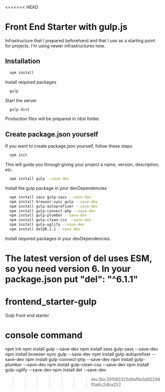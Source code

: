 <<<<<<< HEAD

# Front End Starter with gulp.js

Infrastructure that I prepared beforehand and that I use as a starting point for projects. I'm using newer infrastructures now.

## Installation

```bash
  npm install
```

Install required packages

```bash
  gulp
```
Start the server

```bash
  gulp dist
```

Production files will be prepared in /dist folder.

## Create package.json yourself

If you want to create package.json yourself, follow these steps

```bash
  npm init
```

This will guide you through giving your project a name, version, description, etc.

```bash
  npm install gulp --save-dev
```

Install the gulp package in your devDependencies

```bash
  npm install sass gulp-sass --save-dev
  npm install browser-sync gulp --save-dev
  npm install gulp-autoprefixer --save-dev
  npm install gulp-connect-php --save-dev
  npm install gulp-plumber --save-dev
  npm install gulp-clean-css --save-dev
  npm install gulp-uglify --save-dev
  npm install del@6.1.1 --save-dev
```

Install required packages in your devDependencies.

The latest version of del uses ESM, so you need version 6. In your package.json put "del": "^6.1.1" 
=======
# frontend_starter-gulp
Gulp front end starter

# console command
npm init
npm install gulp --save-dev
npm install sass gulp-sass --save-dev
npm install browser-sync gulp --save-dev
npm install gulp-autoprefixer --save-dev
npm install gulp-connect-php --save-dev
npm install gulp-plumber --save-dev
npm install gulp-clean-css --save-dev
npm install gulp-uglify --save-dev
npm install del --save-dev
>>>>>>> dec3bc391f80325d9affb0d92299f0a6c2dba252
